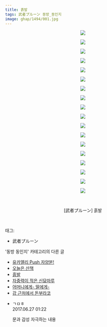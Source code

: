 ```yaml
---
title: 흙발
tags: 武者プルーン 동방_동인지
image: ghap/1494/001.jpg
---
```

<div class="article">
<p style="text-align: center; clear: none; float: none;"><img src="{{ site.nasurl }}/ghap/1494/001.jpg"/></p>
<p style="text-align: center; clear: none; float: none;"><img src="{{ site.nasurl }}/ghap/1494/002.jpg"/></p>
<p style="text-align: center; clear: none; float: none;"><img src="{{ site.nasurl }}/ghap/1494/003.jpg"/></p>
<p style="text-align: center; clear: none; float: none;"><img src="{{ site.nasurl }}/ghap/1494/004.jpg"/></p>
<p style="text-align: center; clear: none; float: none;"><img src="{{ site.nasurl }}/ghap/1494/005.jpg"/></p>
<p style="text-align: center; clear: none; float: none;"><img src="{{ site.nasurl }}/ghap/1494/006.jpg"/></p>
<p style="text-align: center; clear: none; float: none;"><img src="{{ site.nasurl }}/ghap/1494/007.jpg"/></p>
<p style="text-align: center; clear: none; float: none;"><img src="{{ site.nasurl }}/ghap/1494/008.jpg"/></p>
<p style="text-align: center; clear: none; float: none;"><img src="{{ site.nasurl }}/ghap/1494/009.jpg"/></p>
<p style="text-align: center; clear: none; float: none;"><img src="{{ site.nasurl }}/ghap/1494/010.jpg"/></p>
<p style="text-align: center; clear: none; float: none;"><img src="{{ site.nasurl }}/ghap/1494/011.jpg"/></p>
<p style="text-align: center; clear: none; float: none;"><img src="{{ site.nasurl }}/ghap/1494/012.jpg"/></p>
<p style="text-align: center; clear: none; float: none;"><img src="{{ site.nasurl }}/ghap/1494/013.jpg"/></p>
<p style="text-align: center; clear: none; float: none;"><img src="{{ site.nasurl }}/ghap/1494/014.jpg"/></p>
<p style="text-align: center; clear: none; float: none;"><img src="{{ site.nasurl }}/ghap/1494/015.jpg"/></p>
<p style="text-align: center; clear: none; float: none;"><img src="{{ site.nasurl }}/ghap/1494/016.jpg"/></p>
<p style="text-align: center; clear: none; float: none;"><img src="{{ site.nasurl }}/ghap/1494/017.jpg"/></p>
<p style="text-align: center; clear: none; float: none;"><img src="{{ site.nasurl }}/ghap/1494/018.jpg"/></p>
<p style="text-align: center; clear: none; float: none;"><br/></p>
<p style="text-align: center; clear: none; float: none;">[武者プルーン] 흙발</p>
<p><br/></p>
</div><div class="tagTrail">
<p>태그: </p>
<ul>
<li>武者プルーン</li>
</ul>
</div><div class="another">
<p>'동방 동인지' 카테고리의 다른 글</p>
<ul>
<li><a href="/2016-08-11-ghap_1496">유카앨리 Push 자양분!</a></li>
<li><a href="/2016-08-11-ghap_1495">오늘은 산책</a></li>
<li><a href="/2016-08-11-ghap_1494">흙발</a></li>
<li><a href="/2016-08-11-ghap_1488">자중력이 적은 신묘마루</a></li>
<li><a href="/2016-08-11-ghap_1487">어머니에게- 딸에게-</a></li>
<li><a href="/2016-08-11-ghap_1486">강 근처에서 돈부라코</a></li>
</ul>
</div><div class="cb_module cb_fluid">
<div class="cb_wrt cb_profile">
<div class="comment">
<ul>
<li class="cb_thumb_off" id="comment15023264">
<div class="cb_comment_area">
<div class="cb_info_area">
<div class="cb_section">
<span class="cb_nick_name">ㄱㅁㅎ</span>
</div>
<div class="cb_section">
<span class="cb_date">2017.06.27 01:22 </span>
</div>
</div>
<div class="cb_dsc_comment">
<p class="cb_dsc">
											문과 감성 자극하는 내용
										</p>
</div>
</div></li>
</ul>
</div>
</div><!-- commentList close -->
</div>